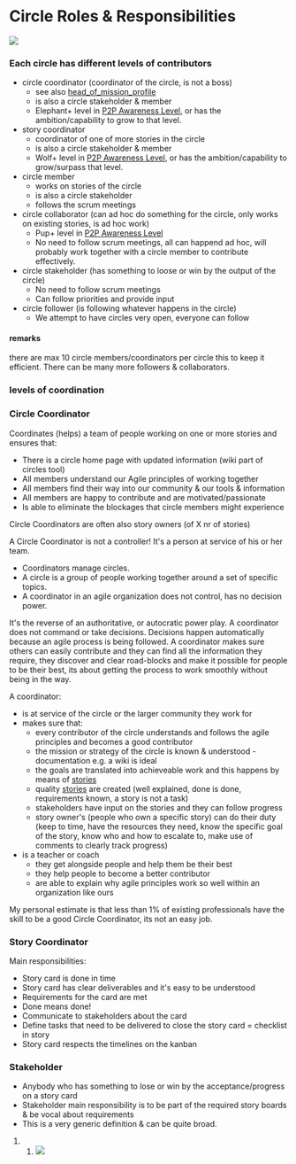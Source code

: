 # Circle Roles & Responsibilities

<img src="https://images.unsplash.com/photo-1464226066583-1bc72dd433a3?ixlib=rb-0.3.5&s=0e530a817608a163047730f955c592fc&auto=format&fit=crop&w=1650&q=80">


### Each circle has different levels of contributors

- circle coordinator (coordinator of the circle, is not a boss) 
    - see also [head_of_mission_profile](/collaboration/organization_40_material/head_of_mission_profile.md)
    - is also a circle stakeholder & member
    - Elephant+ level in [P2P Awareness Level](/collaboration/p2p_awareness_level.md), or has the ambition/capability to grow to that level.
- story coordinator
    - coordinator of one of more stories in the circle
    - is also a circle stakeholder & member
    - Wolf+ level in [P2P Awareness Level](/collaboration/p2p_awareness_level.md), or has the ambition/capability to grow/surpass that level.
- circle member
    - works on stories of the circle
    - is also a circle stakeholder
    - follows the scrum meetings
- circle collaborator (can ad hoc do something for the circle, only works on existing stories, is ad hoc work)
    - Pup+ level in [P2P Awareness Level](/collaboration/p2p_awareness_level.md)
    - No need to follow scrum meetings, all can happend ad hoc, will probably work together with a circle member to contribute effectively.
- circle stakeholder (has something to loose or win by the output of the circle)
    - No need to follow scrum meetings
    - Can follow priorities and provide input
- circle follower (is following whatever happens in the circle)
    - We attempt to have circles very open, everyone can follow

#### remarks

there are max 10 circle members/coordinators per circle this to keep it efficient.
There can be many more followers & collaborators.

### levels of coordination

### Circle Coordinator

Coordinates (helps) a team of people working on one or more stories and ensures that:

* There is a circle home page with updated information (wiki part of circles tool)
* All members understand our Agile principles of working together
* All members find their way into our community & our tools & information
* All members are happy to contribute and are motivated/passionate
* Is able to eliminate the blockages that circle members might experience

Circle Coordinators are often also story owners \(of X nr of stories\)

A Circle Coordinator is not a controller! It's a person at service of his or her team. 

- Coordinators manage circles.
- A circle is a group of people working together around a set of specific topics.
- A coordinator in an agile organization does not control, has no decision power.

It's the reverse of an authoritative, or autocratic power play. A coordinator does not command or take decisions. Decisions happen automatically because an agile process is being followed. A coordinator makes sure others can easily contribute and they can find all the information they require, they discover and clear road-blocks and make it possible for people to be their best, its about getting the process to work smoothly without being in the way.

A coordinator:

- is at service of the circle or the larger community they work for
- makes sure that:
  - every contributor of the circle understands and follows the agile principles and becomes a good contributor
  - the mission or strategy of the circle is known & understood - documentation e.g. a wiki is ideal
  - the goals are translated into achieveable work and this happens by means of [stories](/collaboration/stories.md)
  - quality [stories](/collaboration/stories.md) are created (well explained, done is done, requirements known, a story is not a task)
  - stakeholders have input on the stories and they can follow progress
  - story owner's (people who own a specific story) can do their duty (keep to time, have the resources they need, know the specific goal of the story, know who and how to escalate to, make use of comments to clearly track progress)
- is a teacher or coach
  - they get alongside people and help them be their best
  - they help people to become a better contributor
  - are able to explain why agile principles work so well within an organization like ours

My personal estimate is that less than 1% of existing professionals have the skill to be a good Circle Coordinator, its not an easy job.


### Story Coordinator

Main responsibilities:

* Story card is done in time
* Story card has clear deliverables and it's easy to  be understood 
* Requirements for the card are met
* Done means done!
* Communicate to stakeholders about the card
* Define tasks that need to be delivered to close the story card = checklist in story
* Story card respects the timelines on the kanban

### Stakeholder

* Anybody who has something to lose or win by the acceptance/progress on a story card
* Stakeholder main responsibility is to be part of the required story boards & be vocal about requirements
* This is a very generic definition & can be quite broad.


1. 1. ![](![http://165.22.206.215/wiki/foundation#/collaboration/circles_roles](![](`[]([]([]()))`)))